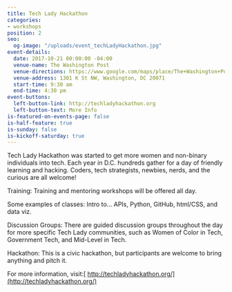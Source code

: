 ```yaml
---
title: Tech Lady Hackathon
categories:
- workshops
position: 2
seo:
  og-image: "/uploads/event_techLadyHackathon.jpg"
event-details:
  date: 2017-10-21 00:00:00 -04:00
  venue-name: The Washington Post
  venue-directions: https://www.google.com/maps/place/The+Washington+Post/@38.9012845,-77.0339493,15z/data=!4m8!1m2!2m1!1sThe+Washington+Post!3m4!1s0x0:0x3fc71a28c9420c01!8m2!3d38.9029733!4d-77.0303124
  venue-address: 1301 K St NW, Washington, DC 20071
  start-time: 9:30 am
  end-time: 4:30 pm
event-buttons:
  left-button-link: http://techladyhackathon.org
  left-button-text: More Info
is-featured-on-events-page: false
is-half-feature: true
is-sunday: false
is-kickoff-saturday: true
---
```


Tech Lady Hackathon was started to get more women and non-binary individuals into tech. Each year in D.C. hundreds gather for a day of friendly learning and hacking. Coders, tech strategists, newbies, nerds, and the curious are all welcome!

Training: Training and mentoring workshops will be offered all day.

Some examples of classes: Intro to... APIs, Python, GitHub, html/CSS, and data viz.

Discussion Groups: There are guided discussion groups throughout the day for more specific Tech Lady communities, such as Women of Color in Tech, Government Tech, and Mid-Level in Tech.

Hackathon: This is a civic hackathon, but participants are welcome to bring anything and pitch it. 

For more information, visit:[ http://techladyhackathon.org/](http://techladyhackathon.org/)
